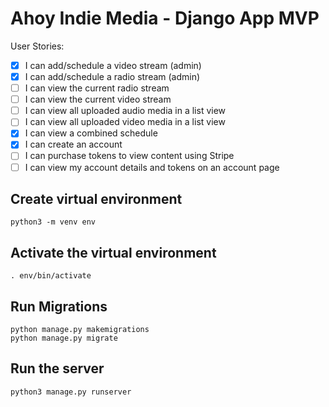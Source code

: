 # Ahoy Indie Media - Django App MVP

User Stories:

- [x] I can add/schedule a video stream (admin)
- [x] I can add/schedule a radio stream (admin)
- [ ] I can view the current radio stream
- [ ] I can view the current video stream
- [ ] I can view all uploaded audio media in a list view
- [ ] I can view all uploaded video media in a list view
- [x] I can view a combined schedule
- [x] I can create an account
- [ ] I can purchase tokens to view content using Stripe
- [ ] I can view my account details and tokens on an account page

## Create virtual environment

```
python3 -m venv env
```

## Activate the virtual environment

```
. env/bin/activate
```

## Run Migrations

```
python manage.py makemigrations
python manage.py migrate
```

## Run the server

```
python3 manage.py runserver
```
